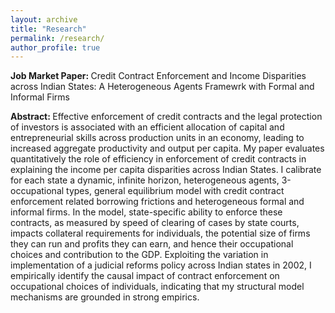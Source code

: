 ```yaml
---
layout: archive
title: "Research"
permalink: /research/
author_profile: true
---
```


<b> Job Market Paper: </b> Credit Contract Enforcement and Income Disparities across Indian States: A Heterogeneous Agents Framewrk with Formal and Informal Firms

<b> Abstract: </b>  Effective enforcement of credit contracts and the legal protection of investors is associated with an efficient allocation of capital and entrepreneurial skills across production units in an economy, leading to increased aggregate productivity and output per capita. My paper evaluates quantitatively the role of efficiency in enforcement of credit contracts in explaining the income per capita disparities across Indian States.  I calibrate for each state a dynamic, infinite horizon, heterogeneous agents, 3-occupational types, general equilibrium model with credit contract enforcement related borrowing frictions and heterogeneous formal and informal firms. In the model, state-specific ability to enforce these contracts, as measured by speed of clearing of cases by state courts, impacts collateral requirements for individuals, the potential size of firms they can run and profits they can earn, and hence their occupational choices and contribution to the GDP. Exploiting the variation in implementation of a judicial reforms policy across Indian states in 2002, I empirically identify the causal impact of contract enforcement on occupational choices of individuals, indicating that my structural model mechanisms are grounded in strong empirics.

